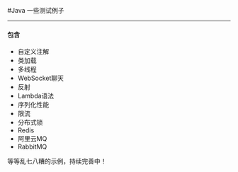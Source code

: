 #Java 一些测试例子


***
#### 包含
* 自定义注解
* 类加载
* 多线程
* WebSocket聊天
* 反射
* Lambda语法
* 序列化性能
* 限流
* 分布式锁
* Redis
* 阿里云MQ
* RabbitMQ

等等乱七八糟的示例，持续完善中！


